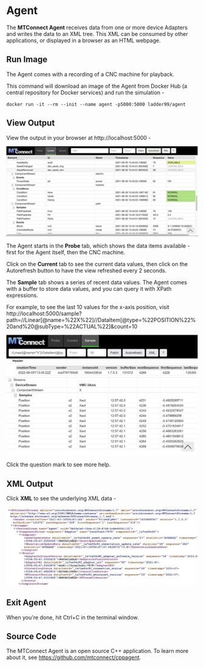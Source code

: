 # Agent

The **MTConnect Agent** receives data from one or more device Adapters and writes the data to an XML tree. This XML can be consumed by other applications, or displayed in a browser as an HTML webpage.


## Run Image

The Agent comes with a recording of a CNC machine for playback. 

This command will download an image of the Agent from Docker Hub (a central repository for Docker services) and run the simulation -

```
docker run -it --rm --init --name agent -p5000:5000 ladder99/agent
```

## View Output

View the output in your browser at http://localhost:5000 -

![](_images/agent-html_1200.jpg)

The Agent starts in the **Probe** tab, which shows the data items available - first for the Agent itself, then the CNC machine. 

Click on the **Current** tab to see the current data values, then click on the Autorefresh button to have the view refreshed every 2 seconds. 

The **Sample** tab shows a series of recent data values. The Agent comes with a buffer to store data values, and you can query it with XPath expressions. 

For example, to see the last 10 values for the x-axis position, visit http://localhost:5000/sample?path=//Linear[@name=%22X%22]//DataItem[@type=%22POSITION%22%20and%20@subType=%22ACTUAL%22]&count=10

![](_images/ladder99-agent-sample.png)

Click the question mark to see more help. 

<!-- ## MTConnect Agent

While you're waiting, take a look at http://mtconnect.mazakcorp.com - this shows some live Mazak Agents you can connect to.

Try http://mtconnect.mazakcorp.com:5701/ - this shows the list of dataitems available from the Agent, in XML format. For example, the a motor temperature looks like this -

```xml
<DataItem category="SAMPLE" compositionId="Cmotor" id="Stemp" nativeUnits="CELSIUS" type="TEMPERATURE" units="CELSIUS"></DataItem>
```

Now try http://mtconnect.mazakcorp.com:5701/current - this shows the current values for the dataitems - e.g. here the temperature is 23 Celsius -

```xml
<Temperature dataItemId="Stemp" timestamp="2022-08-31T20:28:32.484493Z" compositionId="Cmotor" sequence="2664042">23</Temperature>
```
 -->

## XML Output

Click **XML** to see the underlying XML data -

![](_images/agent-xml.jpg)


## Exit Agent

When you're done, hit Ctrl+C in the terminal window.


<!-- ## Custom Setup

To run with your own custom setup, point the Agent to a folder containing your agent.cfg configuration file, e.g.

    docker run -it --init --rm -p 5000:5000 \
        -v $(pwd)/setups/test/print-apply/volumes/agent:/data/agent \
        --workdir /data/agent \
        ladder99/agent:latest agent debug 
        
-->


<!-- ## XML Output

To see the original XML output, you can omit or comment out the files sections of the agent.cfg file -

![](_images/agent-xml.jpg) -->


<!-- ## HTML Styles

The HTML output is defined by the XSL and CSS in the [pipeline/agent/styles folder](https://github.com/Ladder99/ladder99/tree/main/pipeline/agent/styles), which transforms the default XML output. -->


## Source Code

The MTConnect Agent is an open source C++ application. To learn more about it, see https://github.com/mtconnect/cppagent.

